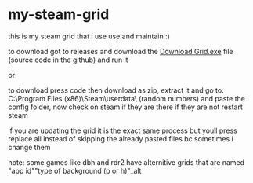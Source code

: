 # my-steam-grid
this is my steam grid that i use use and maintain :)

to download got to releases and download the [Download Grid.exe](https://github.com/Panos0210/my-steam-grid/releases/download/1.0/Download.Grid.exe) file (source code in the github) and run it

or

to download press code then download as zip, extract it and go to: C:\Program Files (x86)\Steam\userdata\ (random numbers) and paste the config folder, now check on steam if they are there if they are not restart steam

if you are updating the grid it is the exact same process but youll press replace all instead of skipping the already pasted files bc sometimes i change them

note: some games like dbh and rdr2 have alternitive grids that are named "app id""type of background (p or h)"_alt
